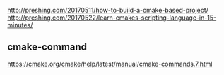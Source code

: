 http://preshing.com/20170511/how-to-build-a-cmake-based-project/
http://preshing.com/20170522/learn-cmakes-scripting-language-in-15-minutes/

## cmake-command
https://cmake.org/cmake/help/latest/manual/cmake-commands.7.html